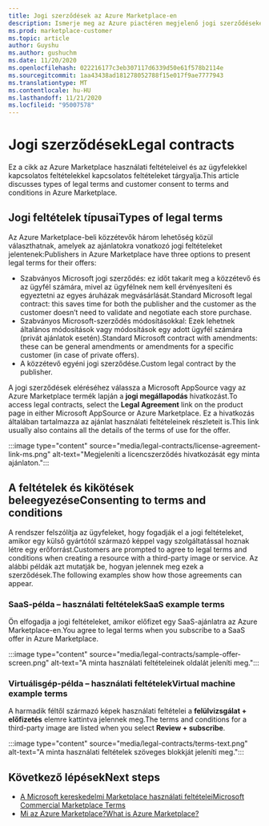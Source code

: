 ```yaml
---
title: Jogi szerződések az Azure Marketplace-en
description: Ismerje meg az Azure piactéren megjelenő jogi szerződéseket.
ms.prod: marketplace-customer
ms.topic: article
author: Guyshu
ms.author: gushuchm
ms.date: 11/20/2020
ms.openlocfilehash: 022216177c3eb307117d6339d50e61f578b2114e
ms.sourcegitcommit: 1aa43438ad181278052788f15e017f9ae7777943
ms.translationtype: MT
ms.contentlocale: hu-HU
ms.lasthandoff: 11/21/2020
ms.locfileid: "95007578"
---
```

# <a name="legal-contracts"></a><span data-ttu-id="6c559-103">Jogi szerződések</span><span class="sxs-lookup"><span data-stu-id="6c559-103">Legal contracts</span></span>

<span data-ttu-id="6c559-104">Ez a cikk az Azure Marketplace használati feltételeivel és az ügyfelekkel kapcsolatos feltételekkel kapcsolatos feltételeket tárgyalja.</span><span class="sxs-lookup"><span data-stu-id="6c559-104">This article discusses types of legal terms and customer consent to terms and conditions in Azure Marketplace.</span></span>

## <a name="types-of-legal-terms"></a><span data-ttu-id="6c559-105">Jogi feltételek típusai</span><span class="sxs-lookup"><span data-stu-id="6c559-105">Types of legal terms</span></span>

<span data-ttu-id="6c559-106">Az Azure Marketplace-beli közzétevők három lehetőség közül választhatnak, amelyek az ajánlatokra vonatkozó jogi feltételeket jelentenek:</span><span class="sxs-lookup"><span data-stu-id="6c559-106">Publishers in Azure Marketplace have three options to present legal terms for their offers:</span></span>

- <span data-ttu-id="6c559-107">Szabványos Microsoft jogi szerződés: ez időt takarít meg a közzétevő és az ügyfél számára, mivel az ügyfélnek nem kell érvényesíteni és egyeztetni az egyes áruházak megvásárlását.</span><span class="sxs-lookup"><span data-stu-id="6c559-107">Standard Microsoft legal contract: this saves time for both the publisher and the customer as the customer doesn’t need to validate and negotiate each store purchase.</span></span>
- <span data-ttu-id="6c559-108">Szabványos Microsoft-szerződés módosításokkal: Ezek lehetnek általános módosítások vagy módosítások egy adott ügyfél számára (privát ajánlatok esetén).</span><span class="sxs-lookup"><span data-stu-id="6c559-108">Standard Microsoft contract with amendments: these can be general amendments or amendments for a specific customer (in case of private offers).</span></span>
- <span data-ttu-id="6c559-109">A közzétevő egyéni jogi szerződése.</span><span class="sxs-lookup"><span data-stu-id="6c559-109">Custom legal contract by the publisher.</span></span>

<span data-ttu-id="6c559-110">A jogi szerződések eléréséhez válassza a Microsoft AppSource vagy az Azure Marketplace termék lapján a **jogi megállapodás** hivatkozást.</span><span class="sxs-lookup"><span data-stu-id="6c559-110">To access legal contracts, select the **Legal Agreement** link on the product page in either Microsoft AppSource or Azure Marketplace.</span></span> <span data-ttu-id="6c559-111">Ez a hivatkozás általában tartalmazza az ajánlat használati feltételeinek részleteit is.</span><span class="sxs-lookup"><span data-stu-id="6c559-111">This link usually also contains all the details of the terms of use for the offer.</span></span>

:::image type="content" source="media/legal-contracts/license-agreement-link-ms.png" alt-text="Megjeleníti a licencszerződés hivatkozását egy minta ajánlaton.":::

## <a name="consenting-to-terms-and-conditions"></a><span data-ttu-id="6c559-113">A feltételek és kikötések beleegyezése</span><span class="sxs-lookup"><span data-stu-id="6c559-113">Consenting to terms and conditions</span></span>

<span data-ttu-id="6c559-114">A rendszer felszólítja az ügyfeleket, hogy fogadják el a jogi feltételeket, amikor egy külső gyártótól származó képpel vagy szolgáltatással hoznak létre egy erőforrást.</span><span class="sxs-lookup"><span data-stu-id="6c559-114">Customers are prompted to agree to legal terms and conditions when creating a resource with a third-party image or service.</span></span> <span data-ttu-id="6c559-115">Az alábbi példák azt mutatják be, hogyan jelennek meg ezek a szerződések.</span><span class="sxs-lookup"><span data-stu-id="6c559-115">The following examples show how those agreements can appear.</span></span>

### <a name="saas-example-terms"></a><span data-ttu-id="6c559-116">SaaS-példa – használati feltételek</span><span class="sxs-lookup"><span data-stu-id="6c559-116">SaaS example terms</span></span>

<span data-ttu-id="6c559-117">Ön elfogadja a jogi feltételeket, amikor előfizet egy SaaS-ajánlatra az Azure Marketplace-en.</span><span class="sxs-lookup"><span data-stu-id="6c559-117">You agree to legal terms when you subscribe to a SaaS offer in Azure Marketplace.</span></span>

:::image type="content" source="media/legal-contracts/sample-offer-screen.png" alt-text="A minta használati feltételeinek oldalát jeleníti meg.":::

### <a name="virtual-machine-example-terms"></a><span data-ttu-id="6c559-119">Virtuálisgép-példa – használati feltételek</span><span class="sxs-lookup"><span data-stu-id="6c559-119">Virtual machine example terms</span></span>

<span data-ttu-id="6c559-120">A harmadik féltől származó képek használati feltételei a **felülvizsgálat + előfizetés** elemre kattintva jelennek meg.</span><span class="sxs-lookup"><span data-stu-id="6c559-120">The terms and conditions for a third-party image are listed when you select **Review + subscribe**.</span></span>

:::image type="content" source="media/legal-contracts/terms-text.png" alt-text="A minta használati feltételek szöveges blokkját jeleníti meg.":::

## <a name="next-steps"></a><span data-ttu-id="6c559-122">Következő lépések</span><span class="sxs-lookup"><span data-stu-id="6c559-122">Next steps</span></span>

- [<span data-ttu-id="6c559-123">A Microsoft kereskedelmi Marketplace használati feltételei</span><span class="sxs-lookup"><span data-stu-id="6c559-123">Microsoft Commercial Marketplace Terms</span></span>](https://azure.microsoft.com/support/legal/marketplace-terms/)
- [<span data-ttu-id="6c559-124">Mi az Azure Marketplace?</span><span class="sxs-lookup"><span data-stu-id="6c559-124">What is Azure Marketplace?</span></span>](azure-marketplace-overview.md) 
